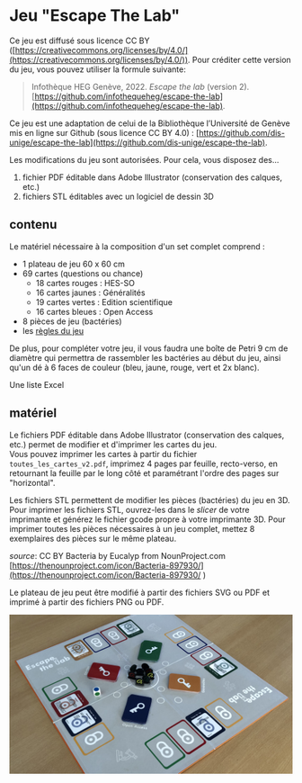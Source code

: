 # Jeu "Escape The Lab"

Ce jeu est diffusé sous licence CC BY ([https://creativecommons.org/licenses/by/4.0/](https://creativecommons.org/licenses/by/4.0/)). Pour créditer cette version du jeu, vous pouvez utiliser la formule suivante:

> Infothèque HEG Genève, 2022. *Escape the lab* (version 2). [https://github.com/infothequeheg/escape-the-lab](https://github.com/infothequeheg/escape-the-lab).

Ce jeu est une adaptation de celui de la Bibliothèque l’Université de Genève mis en ligne sur Github (sous licence CC BY 4.0) : [https://github.com/dis-unige/escape-the-lab](https://github.com/dis-unige/escape-the-lab).

Les modifications du jeu sont autorisées. Pour cela, vous disposez des...

1) fichier PDF éditable dans Adobe Illustrator (conservation des calques, etc.)   
2) fichiers STL éditables avec un logiciel de dessin 3D   

## contenu

Le matériel nécessaire à la composition d'un set complet comprend :

* 1 plateau de jeu 60 x 60 cm
* 69 cartes (questions ou chance)
	* 18 cartes rouges : HES-SO 
	* 16 cartes jaunes : Généralités
	* 19 cartes vertes : Edition scientifique
	* 16 cartes bleues : Open Access
* 8 pièces de jeu (bactéries)
* les [règles du jeu](regles_jeu_escape_the_lab.pdf)

De plus, pour compléter votre jeu, il vous faudra une boîte de Petri 9 cm de diamètre qui permettra de rassembler les bactéries au début du jeu, ainsi qu'un dé à 6 faces de couleur (bleu, jaune, rouge, vert et 2x blanc).

Une liste Excel

## matériel

Le fichiers PDF éditable dans Adobe Illustrator (conservation des calques, etc.) permet de modifier et d'imprimer les cartes du jeu.   
Vous pouvez imprimer les cartes à partir du fichier `toutes_les_cartes_v2.pdf`, imprimez 4 pages par feuille, recto-verso, en retournant la feuille par le long côté et paramétrant l'ordre des pages sur "horizontal".

Les fichiers STL permettent de modifier les pièces (bactéries) du jeu en 3D.   
Pour imprimer les fichiers STL, ouvrez-les dans le *slicer* de votre imprimante et générez le fichier gcode propre à votre imprimante 3D. Pour imprimer toutes les pièces nécessaires à un jeu complet, mettez 8 exemplaires des pièces sur le même plateau.

*source*: CC BY Bacteria by Eucalyp from NounProject.com [https://thenounproject.com/icon/Bacteria-897930/](https://thenounproject.com/icon/Bacteria-897930/
)

Le plateau de jeu peut être modifié à partir des fichiers SVG ou PDF et imprimé à partir des fichiers PNG ou PDF.

![](escape_the_lab_photo_du_jeu.jpg)